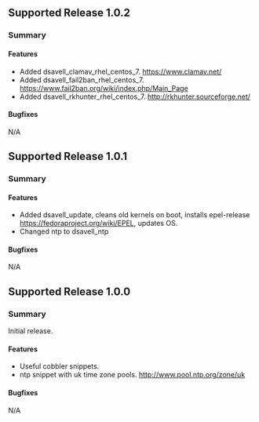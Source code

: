 ## Supported Release 1.0.2
### Summary

#### Features
- Added dsavell_clamav_rhel_centos_7. https://www.clamav.net/
- Added dsavell_fail2ban_rhel_centos_7. https://www.fail2ban.org/wiki/index.php/Main_Page
- Added dsavell_rkhunter_rhel_centos_7. http://rkhunter.sourceforge.net/

#### Bugfixes
N/A

## Supported Release 1.0.1
### Summary

#### Features
- Added dsavell_update, cleans old kernels on boot, installs epel-release https://fedoraproject.org/wiki/EPEL, updates OS.
- Changed ntp to dsavell_ntp

#### Bugfixes
N/A

## Supported Release 1.0.0
### Summary
Initial release.

#### Features
- Useful cobbler snippets.
- ntp snippet with uk time zone pools. http://www.pool.ntp.org/zone/uk

#### Bugfixes
N/A